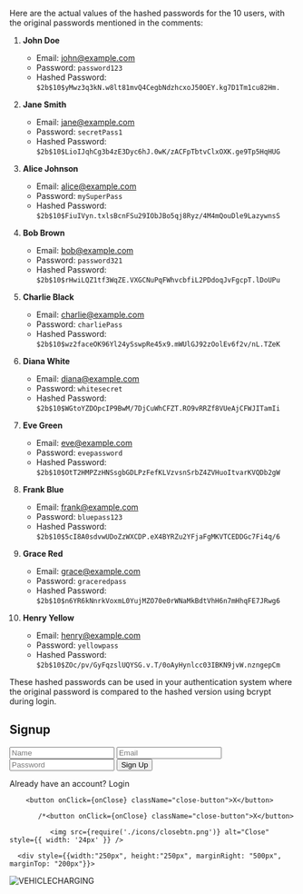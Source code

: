 Here are the actual values of the hashed passwords for the 10 users, with the original passwords mentioned in the comments:

1. **John Doe**

   - Email: john@example.com
   - Password: `password123`
   - Hashed Password: `$2b$10$yMwz3q3kN.w8lt81mvQ4CegbNdzhcxoJ50OEY.kg7D1Tm1cu82Hm.`

2. **Jane Smith**

   - Email: jane@example.com
   - Password: `secretPass1`
   - Hashed Password: `$2b$10$LioIJqhCg3b4zE3Dyc6hJ.0wK/zACFpTbtvClxOXK.ge9Tp5HqHUG`

3. **Alice Johnson**

   - Email: alice@example.com
   - Password: `mySuperPass`
   - Hashed Password: `$2b$10$FiuIVyn.txlsBcnFSu29IObJBo5qj8Ryz/4M4mQouDle9LazywnsS`

4. **Bob Brown**

   - Email: bob@example.com
   - Password: `password321`
   - Hashed Password: `$2b$10$rHwiLQZ1tf3WqZE.VXGCNuPqFWhvcbfiL2PDdoqJvFgcpT.lDoUPu`

5. **Charlie Black**

   - Email: charlie@example.com
   - Password: `charliePass`
   - Hashed Password: `$2b$10$wz2faceOK96Yl24ySswpRe45x9.mWUlGJ92zOolEv6f2v/nL.TZeK`

6. **Diana White**

   - Email: diana@example.com
   - Password: `whitesecret`
   - Hashed Password: `$2b$10$WGtoYZDOpcIP9BwM/7DjCuWhCFZT.RO9vRRZf8VUeAjCFWJITamIi`

7. **Eve Green**

   - Email: eve@example.com
   - Password: `evepassword`
   - Hashed Password: `$2b$10$OtT2HMPZzHNSsgbGDLPzFefKLVzvsnSrbZ4ZVHuoItvarKVQDb2gW`

8. **Frank Blue**

   - Email: frank@example.com
   - Password: `bluepass123`
   - Hashed Password: `$2b$10$5cI8A0sdvwUDoZzWXCDP.eX4BYRZu2YFjaFgMKVTCEDDGc7Fi4q/6`

9. **Grace Red**

   - Email: grace@example.com
   - Password: `graceredpass`
   - Hashed Password: `$2b$10$n6YR6kNnrkVoxmL0YujMZO70e0rWNaMkBdtVhH6n7mHhqFE7JRwg6`

10. **Henry Yellow**
    - Email: henry@example.com
    - Password: `yellowpass`
    - Hashed Password: `$2b$10$ZOc/pv/GyFqzslUQYSG.v.T/0oAyHynlcc03IBKN9jvW.nzngepCm`

These hashed passwords can be used in your authentication system where the original password is compared to the hashed version using bcrypt during login.

  <div>
          <h2>Signup</h2>
          <form>
            <input type="text" placeholder="Name" />
            <input type="email" placeholder="Email" />
            <input type="password" placeholder="Password" />
            <button type="submit">Sign Up</button>
          </form>
          <p>Already have an account? <span onClick={toggleAuthMode}>Login</span></p>
        </div>

        <button onClick={onClose} className="close-button">X</button>

           /*<button onClick={onClose} className="close-button">X</button>

              <img src={require('./icons/closebtn.png')} alt="Close" style={{ width: '24px' }} />

      <div style={{width:"250px", height:"250px", marginRight: "500px", marginTop: "200px"}}>
<img src={logo} alt="VEHICLECHARGING" />
  </div>